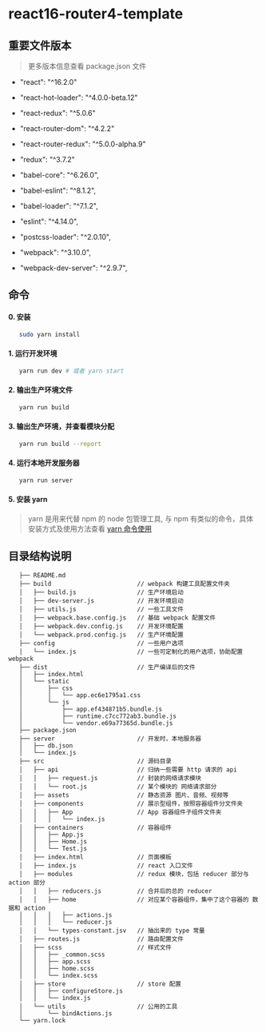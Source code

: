 # react16-router4-template

## 重要文件版本
> 更多版本信息查看 package.json 文件

- "react": "^16.2.0"
- "react-hot-loader": "^4.0.0-beta.12"
- "react-redux": "^5.0.6"
- "react-router-dom": "^4.2.2"
- "react-router-redux": "^5.0.0-alpha.9"
- "redux": "^3.7.2"

- "babel-core": "^6.26.0",
- "babel-eslint": "^8.1.2",
- "babel-loader": "^7.1.2",
- "eslint": "^4.14.0",
- "postcss-loader": "^2.0.10",
- "webpack": "^3.10.0",
- "webpack-dev-server": "^2.9.7",

## 命令

#### 0. 安装

```bash
   sudo yarn install
```

#### 1. 运行开发环境

```bash
   yarn run dev # 或者 yarn start
```

#### 2. 输出生产环境文件

```bash
   yarn run build
```

#### 3. 输出生产环境，并查看模块分配

```bash
   yarn run build --report
```

#### 4. 运行本地开发服务器

```bash
   yarn run server
```

#### 5. 安装 yarn
> yarn 是用来代替 npm 的 node 包管理工具, 与 npm 有类似的命令，具体安装方式及使用方法查看 [yarn 命令使用](http://blog.csdn.net/mjzhang1993/article/details/70092902)


## 目录结构说明

```
   ├── README.md
   ├── build                        // webpack 构建工具配置文件夹
   │   ├── build.js                 // 生产环境启动
   │   ├── dev-server.js            // 开发环境启动
   │   ├── utils.js                 // 一些工具文件
   │   ├── webpack.base.config.js   // 基础 webpack 配置文件
   │   ├── webpack.dev.config.js    // 开发环境配置
   │   └── webpack.prod.config.js   // 生产环境配置
   ├── config                       // 一些用户选项
   │   └── index.js                 // 一些可定制化的用户选项，协助配置 webpack
   ├── dist                         // 生产编译后的文件
   │   ├── index.html
   │   └── static
   │       ├── css
   │       │   └── app.ec6e1795a1.css
   │       └── js
   │           ├── app.ef434871b5.bundle.js
   │           ├── runtime.c7cc772ab3.bundle.js
   │           └── vendor.e69a77365d.bundle.js
   ├── package.json
   ├── server                       // 开发时，本地服务器
   │   ├── db.json
   │   └── index.js
   ├── src                          // 源码目录
   │   ├── api                      // 归纳一些需要 http 请求的 api
   │   │   ├── request.js           // 封装的网络请求模块
   │   │   └── root.js              // 某个模块的 网络请求部分
   │   ├── assets                   // 静态资源 图片、音频、视频等
   │   ├── components               // 展示型组件，按照容器组件分文件夹
   │   │   ├── App                  // App 容器组件子组件文件夹
   │   │   │   └── index.js
   │   ├── containers               // 容器组件
   │   │   ├── App.js
   │   │   ├── Home.js
   │   │   └── Test.js
   │   ├── index.html               // 页面模板
   │   ├── index.js                 // react 入口文件
   │   ├── modules                  // redux 模块，包括 reducer 部分与 action 部分
   │   │   ├── reducers.js          // 合并后的总的 reducer
   │   │   ├── home                 // 对应某个容器组件，集中了这个容器的 数据和 action
   │   │   │   ├── actions.js
   │   │   │   └── reducer.js
   │   │   └── types-constant.jsv   // 抽出来的 type 常量
   │   ├── routes.js                // 路由配置文件
   │   ├── scss                     // 样式文件
   │   │   ├── _common.scss
   │   │   ├── app.scss
   │   │   ├── home.scss
   │   │   └── index.scss
   │   ├── store                    // store 配置
   │   │   ├── configureStore.js
   │   │   └── index.js
   │   └── utils                    // 公用的工具
   │       └── bindActions.js
   └── yarn.lock
```

